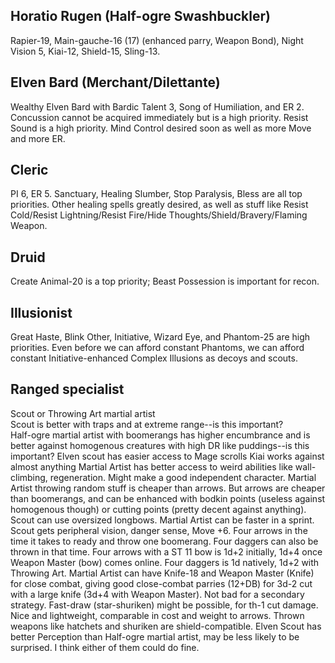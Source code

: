 ## Horatio Rugen (Half-ogre Swashbuckler)  
Rapier-19, Main-gauche-16 (17) (enhanced parry, Weapon Bond), Night Vision 5, Kiai-12, Shield-15, Sling-13.

## Elven Bard (Merchant/Dilettante)
Wealthy Elven Bard with Bardic Talent 3, Song of Humiliation, and ER 2.
Concussion cannot be acquired immediately but is a high priority. Resist Sound is a high priority. Mind Control desired soon as well as more Move and more ER.

## Cleric
PI 6, ER 5. Sanctuary, Healing Slumber, Stop Paralysis, Bless are all top priorities. Other healing spells greatly desired, as well as stuff like Resist Cold/Resist Lightning/Resist Fire/Hide Thoughts/Shield/Bravery/Flaming Weapon.

## Druid
Create Animal-20 is a top priority; Beast Possession is important for recon.

## Illusionist
Great Haste, Blink Other, Initiative, Wizard Eye, and Phantom-25 are high priorities. Even before we can afford constant Phantoms, we can afford constant Initiative-enhanced Complex Illusions as decoys and scouts.

## Ranged specialist
Scout or Throwing Art martial artist  
Scout is better with traps and at extreme range--is this important?  
Half-ogre martial artist with boomerangs has higher encumbrance and is better against homogenous creatures with high DR like puddings--is this important? 
Elven scout has easier access to Mage scrolls
Kiai works against almost anything
Martial Artist has better access to weird abilities like wall-climbing, regeneration. Might make a good independent character.
Martial Artist throwing random stuff is cheaper than arrows. But arrows are cheaper than boomerangs, and can be enhanced with bodkin points (useless against homogenous though) or cutting points (pretty decent against anything).
Scout can use oversized longbows.
Martial Artist can be faster in a sprint.
Scout gets peripheral vision, danger sense, Move +6.
Four arrows in the time it takes to ready and throw one boomerang. Four daggers can also be thrown in that time. Four arrows with a ST 11 bow is 1d+2 initially, 1d+4 once Weapon Master (bow) comes online. Four daggers is 1d natively, 1d+2 with Throwing Art.
Martial Artist can have Knife-18 and Weapon Master (Knife) for close combat, giving good close-combat parries (12+DB) for 3d-2 cut with a large knife (3d+4 with Weapon Master). Not bad for a secondary strategy.
Fast-draw (star-shuriken) might be possible, for th-1 cut damage. Nice and lightweight, comparable in cost and weight to arrows.
Thrown weapons like hatchets and shuriken are shield-compatible.
Elven Scout has better Perception than Half-ogre martial artist, may be less likely to be surprised.
I think either of them could do fine.
